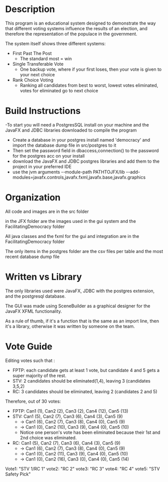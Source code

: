 # Description
This program is an educational system designed to demonstrate the way that different voting systems influence the results of an election, and therefore the representation of the populace in the government.

The system itself shows three different systems: 
- First Past The Post 
  - The standard most = win
- Single Transferable Vote 
  - One backup vote, where if your first loses, then your vote is given to your next choice
- Rank Choice Voting
  - Ranking all candidates from best to worst, lowest votes eliminated, votes for eliminated go to next choice
  
# Build Instructions
-To start you will need a PostgresSQL install on your machine and the JavaFX and JDBC libraries downloaded to compile the program

- Create a database in your postgres install named 'democracy' and import the database dump file in src/postgres to it
- Then set the password field in dbaccess,connection() to the password for the postgres acc on your install
- download the JavaFX and JDBC postgres libraries and add them to the project in your preferred IDE
- use the jvm arguments --module-path PATHTOJFX/lib  --add-modules=javafx.controls,javafx.fxml,javafx.base,javafx.graphics

# Organization
All code and images are in the src folder

in the JFX folder are the images used in the gui system and the FacilitatingDemocracy folder

All java classes and the fxml for the gui and integration are in the FacilitatingDemocracy folder

The only items in the postgres folder are the csv files per table and the most recent database dump file

# Written vs Library
The only libraries used were JavaFX, JDBC with the postgres extension, and the postgresql database.

The GUI was made using SceneBuilder as a graphical designer for the JavaFX XFML functionality.

As a rule of thumb, if it's a function that is the same as an import line, then it's a library, otherwise it was written by someone on the team.

# Vote Guide
Editing votes such that :
- FPTP: each candidate gets at least 1 vote, but candidate 4 and 5 gets a super majority of the rest.
- STV: 2 candidates should be eliminated(1,4), leaving 3 (candidates 3,5,2)
- RC: 3 candidates should be eliminated, leaving 2 (candidates 2 and 5)

Therefore, out of 30 votes:
- FPTP: Can1 (1), Can2 (2), Can3 (2), Can4 (12), Can5 (13)
- STV: Can1 (5), Can2 (7), Can3 (6), Can4 (3), Can5 (9)
  - -> Can1 (6), Can2 (7), Can3 (8), Can4 (0), Can5 (9)
  - -> Can1 (0), Can2 (10), Can3 (9), Can4 (0), Can5 (10)
  - Notice one person's vote has been eliminated because their 1st and 2nd choice was eliminated.
- RC: Can1 (5), Can2 (7), Can3 (6), Can4 (3), Can5 (9)
  - -> Can1 (6), Can2 (7), Can3 (8), Can4 (0), Can5 (9)
  - -> Can1 (0), Can2 (11), Can3 (9), Can4 (0), Can5 (10)
  - -> Can1 (0), Can2 (16), Can3 (0), Can4 (0), Can5 (14)

Vote1: "STV 1/RC 1"
vote2: "RC 2"
vote3: "RC 3"
vote4: "RC 4"
vote5: "STV Safety Pick"